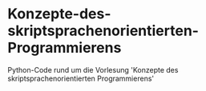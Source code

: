 # Konzepte-des-skriptsprachenorientierten-Programmierens
Python-Code rund um die Vorlesung 'Konzepte des skriptsprachenorientierten Programmierens'
